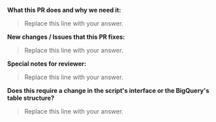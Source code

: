 **What this PR does and why we need it:**

> Replace this line with your answer.

**New changes / Issues that this PR fixes:**

> Replace this line with your answer.

**Special notes for reviewer:**

> Replace this line with your answer.

**Does this require a change in the script's interface or the BigQuery's table structure?**

> Replace this line with your answer.
